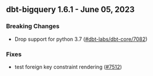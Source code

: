 ## dbt-bigquery 1.6.1 - June 05, 2023

### Breaking Changes

- Drop support for python 3.7 ([#dbt-labs/dbt-core/7082](https://github.com/dbt-labs/dbt-bigquery/issues/dbt-labs/dbt-core/7082))

### Fixes

- test foreign key constraint rendering ([#7512](https://github.com/dbt-labs/dbt-bigquery/issues/7512))
